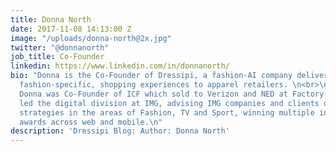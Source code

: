 ```yaml
---
title: Donna North
date: 2017-11-08 14:13:00 Z
image: "/uploads/donna-north@2x.jpg"
twitter: "@donnanorth"
job_title: Co-Founder
linkedin: https://www.linkedin.com/in/donnanorth/
bio: "Donna is the Co-Founder of Dressipi, a fashion-AI company delivering breakthrough,
  fashion-specific, shopping experiences to apparel retailers. \n<br>\nPreviously,
  Donna was Co-Founder of ICF which sold to Verizon and NED at Factory Media. She
  led the digital division at IMG, advising IMG companies and clients on their digital
  strategies in the areas of Fashion, TV and Sport, winning multiple innovation and
  awards across web and mobile.\n"
description: 'Dressipi Blog: Author: Donna North'
---
```


